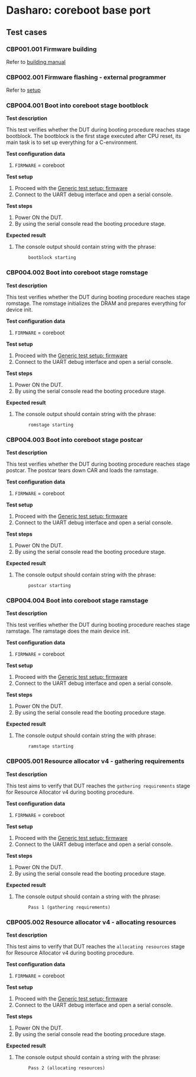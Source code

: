 # Dasharo: coreboot base port

## Test cases

### CBP001.001 Firmware building

Refer to [building manual](../building-manual.md)

### CBP002.001 Firmware flashing - external programmer

Refer to [setup](../setup.md/#spi)

### CBP004.001 Boot into coreboot stage bootblock

**Test description**

This test verifies whether the DUT during booting procedure reaches 
stage bootblock. The bootblock is the first stage executed after CPU reset, 
its main task is to set up everything for a C-environment.

**Test configuration data**

1. `FIRMWARE` = coreboot

**Test setup**

1. Proceed with the 
    [Generic test setup: firmware](../dasharo-compatibility/generic-test-setup.md/#firmware)
2. Connect to the UART debug interface and open a serial console.

**Test steps**

1. Power ON the DUT.
2. By using the serial console read the booting procedure stage.

**Expected result**

1. The console output should contain string with the phrase:

            bootblock starting

### CBP004.002 Boot into coreboot stage romstage

**Test description**

This test verifies whether the DUT during booting procedure reaches 
stage romstage. The romstage initializes the DRAM and prepares everything 
for device init.

**Test configuration data**

1. `FIRMWARE` = coreboot

**Test setup**

1. Proceed with the 
    [Generic test setup: firmware](../dasharo-compatibility/generic-test-setup.md/#firmware)
2. Connect to the UART debug interface and open a serial console.

**Test steps**

1. Power ON the DUT.
2. By using the serial console read the booting procedure stage.

**Expected result**

1. The console output should contain string with the phrase:

            romstage starting

### CBP004.003 Boot into coreboot stage postcar

**Test description**

This test verifies whether the DUT during booting procedure reaches 
stage postcar. The postcar tears down CAR and loads the ramstage.

**Test configuration data**

1. `FIRMWARE` = coreboot

**Test setup**

1. Proceed with the 
    [Generic test setup: firmware](../dasharo-compatibility/generic-test-setup.md/#firmware)
2. Connect to the UART debug interface and open a serial console.

**Test steps**

1. Power ON the DUT.
2. By using the serial console read the booting procedure stage.

**Expected result**

1. The console output should contain string with the phrase:

            postcar starting

### CBP004.004 Boot into coreboot stage ramstage

**Test description**

This test verifies whether the DUT during booting procedure reaches 
stage ramstage. The ramstage does the main device init.

**Test configuration data**

1. `FIRMWARE` = coreboot

**Test setup**

1. Proceed with the 
    [Generic test setup: firmware](../dasharo-compatibility/generic-test-setup.md/#firmware)
2. Connect to the UART debug interface and open a serial console.

**Test steps**

1. Power ON the DUT.
2. By using the serial console read the booting procedure stage.

**Expected result**

1. The console output should contain string the with phrase:

            ramstage starting

### CBP005.001 Resource allocator v4 - gathering requirements

**Test description**

This test aims to verify that DUT reaches the `gathering requirements` stage for 
Resource Allocator v4 during booting procedure.

**Test configuration data**

1. `FIRMWARE` = coreboot

**Test setup**

1. Proceed with the 
    [Generic test setup: firmware](../dasharo-compatibility/generic-test-setup.md/#firmware)
2. Connect to the UART debug interface and open a serial console.

**Test steps**

1. Power ON the DUT.
2. By using the serial console read the booting procedure stage.

**Expected result**

1. The console output should contain a string with the phrase:

            Pass 1 (gathering requirements)

### CBP005.002 Resource allocator v4 - allocating resources

**Test description**

This test aims to verify that DUT reaches the `allocating resources` stage for 
Resource Allocator v4 during booting procedure.

**Test configuration data**

1. `FIRMWARE` = coreboot

**Test setup**

1. Proceed with the 
    [Generic test setup: firmware](../dasharo-compatibility/generic-test-setup.md/#firmware)
2. Connect to the UART debug interface and open a serial console.

**Test steps**

1. Power ON the DUT.
2. By using the serial console read the booting procedure stage.

**Expected result**

1. The console output should contain a string with the phrase:

            Pass 2 (allocating resources)